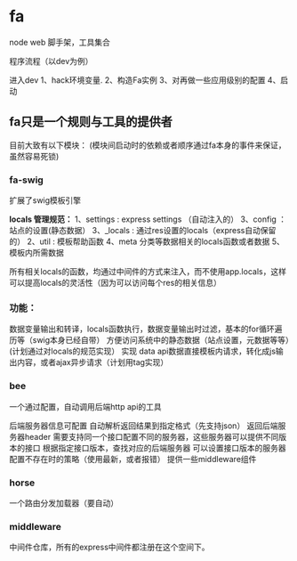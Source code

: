 # fa
node web 脚手架，工具集合

程序流程（以dev为例）

进入dev
1、hack环境变量.
2、构造Fa实例
3、对再做一些应用级别的配置
4、启动



## fa只是一个规则与工具的提供者

目前大致有以下模块：
(模块间启动时的依赖或者顺序通过fa本身的事件来保证，虽然容易死锁)

### fa-swig
扩展了swig模板引擎

**locals 管理规范：**
1、settings :     express settings （自动注入的）
3、config ：      站点的设置(静态数据）
3、_locals :      通过res设置的locals（express自动保留的）
2、util :         模板帮助函数
4、meta           分类等数据相关的locals函数或者数据
5、模板内所需数据

所有相关locals的函数，均通过中间件的方式来注入，而不使用app.locals，这样可以提高locals的灵活性（因为可以访问每个res的相关信息）

### 功能：
数据变量输出和转译，locals函数执行，数据变量输出时过滤，基本的for循环遍历等（swig本身已经自带）
方便访问系统中的静态数据（站点设置，元数据等等）(计划通过对locals的规范实现）
实现 data api数据直接模板内请求，转化成js输出内容，或者ajax异步请求（计划用tag实现）


### bee
一个通过配置，自动调用后端http api的工具

后端服务器信息可配置
自动解析返回结果到指定格式（先支持json）
返回后端服务器header
需要支持同一个接口配置不同的服务器，这些服务器可以提供不同版本的接口
根据指定接口版本，查找对应的后端服务器
可以设置接口版本的服务器配置不存在时的策略（使用最新，或者报错）
提供一些middleware组件

### horse
一个路由分发加载器（要自动）

### middleware
中间件仓库，所有的express中间件都注册在这个空间下。
